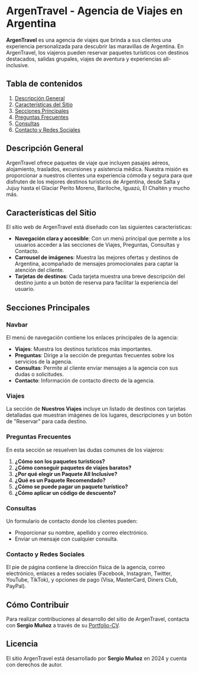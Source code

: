 # ArgenTravel - Agencia de Viajes en Argentina

**ArgenTravel** es una agencia de viajes que brinda a sus clientes una experiencia personalizada para descubrir las maravillas de Argentina. En ArgenTravel, los viajeros pueden reservar paquetes turísticos con destinos destacados, salidas grupales, viajes de aventura y experiencias all-inclusive.

## Tabla de contenidos
1. [Descripción General](#descripcion-general)
2. [Características del Sitio](#caracteristicas-del-sitio)
3. [Secciones Principales](#secciones-principales)
4. [Preguntas Frecuentes](#preguntas-frecuentes)
5. [Consultas](#consultas)
6. [Contacto y Redes Sociales](#contacto-y-redes-sociales)

## Descripción General
ArgenTravel ofrece paquetes de viaje que incluyen pasajes aéreos, alojamiento, traslados, excursiones y asistencia médica. Nuestra misión es proporcionar a nuestros clientes una experiencia cómoda y segura para que disfruten de los mejores destinos turísticos de Argentina, desde Salta y Jujuy hasta el Glaciar Perito Moreno, Bariloche, Iguazú, El Chaltén y mucho más.

## Características del Sitio

El sitio web de ArgenTravel está diseñado con las siguientes características:
- **Navegación clara y accesible**: Con un menú principal que permite a los usuarios acceder a las secciones de Viajes, Preguntas, Consultas y Contacto.
- **Carrousel de imágenes**: Muestra las mejores ofertas y destinos de Argentina, acompañado de mensajes promocionales para captar la atención del cliente.
- **Tarjetas de destinos**: Cada tarjeta muestra una breve descripción del destino junto a un botón de reserva para facilitar la experiencia del usuario.

## Secciones Principales

### Navbar
El menú de navegación contiene los enlaces principales de la agencia:
- **Viajes**: Muestra los destinos turísticos más importantes.
- **Preguntas**: Dirige a la sección de preguntas frecuentes sobre los servicios de la agencia.
- **Consultas**: Permite al cliente enviar mensajes a la agencia con sus dudas o solicitudes.
- **Contacto**: Información de contacto directo de la agencia.

### Viajes
La sección de **Nuestros Viajes** incluye un listado de destinos con tarjetas detalladas que muestran imágenes de los lugares, descripciones y un botón de "Reservar" para cada destino.

### Preguntas Frecuentes
En esta sección se resuelven las dudas comunes de los viajeros:
1. **¿Cómo son los paquetes turísticos?**
2. **¿Cómo conseguir paquetes de viajes baratos?**
3. **¿Por qué elegir un Paquete All Inclusive?**
4. **¿Qué es un Paquete Recomendado?**
5. **¿Cómo se puede pagar un paquete turístico?**
6. **¿Cómo aplicar un código de descuento?**

### Consultas
Un formulario de contacto donde los clientes pueden:
- Proporcionar su nombre, apellido y correo electrónico.
- Enviar un mensaje con cualquier consulta.

### Contacto y Redes Sociales
El pie de página contiene la dirección física de la agencia, correo electrónico, enlaces a redes sociales (Facebook, Instagram, Twitter, YouTube, TikTok), y opciones de pago (Visa, MasterCard, Diners Club, PayPal).

## Cómo Contribuir
Para realizar contribuciones al desarrollo del sitio de ArgenTravel, contacta con **Sergio Muñoz** a través de su [Portfolio-CV](https://kangoo2021.github.io/Portfolio-CV/).

## Licencia
El sitio ArgenTravel está desarrollado por **Sergio Muñoz** en 2024 y cuenta con derechos de autor.
